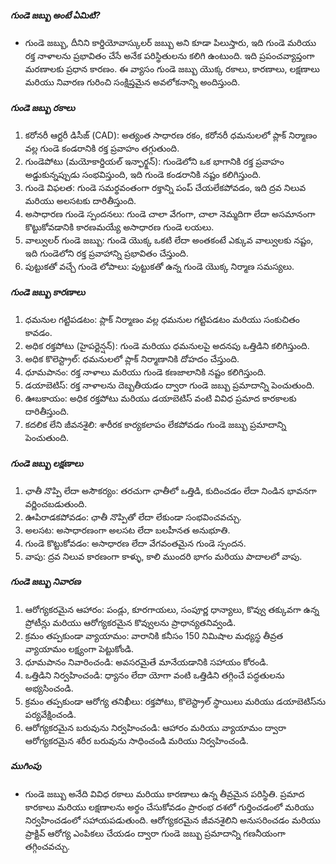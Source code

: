 ##### గుండె జబ్బు అంటే ఏమిటి?
* గుండె జబ్బు, దీనిని కార్డియోవాస్కులర్ జబ్బు అని కూడా పిలుస్తారు, ఇది గుండె మరియు రక్త నాళాలను ప్రభావితం చేసే అనేక పరిస్థితులను కలిగి ఉంటుంది. ఇది ప్రపంచవ్యాప్తంగా మరణాలకు ప్రధాన కారణం. ఈ వ్యాసం గుండె జబ్బు యొక్క రకాలు, కారణాలు, లక్షణాలు మరియు నివారణ గురించి సంక్షిప్తమైన అవలోకనాన్ని అందిస్తుంది.

##### గుండె జబ్బు రకాలు
1. కరోనరీ ఆర్టరీ డిసీజ్ (CAD): అత్యంత సాధారణ రకం, కరోనరీ ధమనులలో ప్లాక్ నిర్మాణం వల్ల గుండె కండరానికి రక్త ప్రవాహం తగ్గుతుంది.
2. గుండెపోటు (మయోకార్డియల్ ఇన్ఫార్క్షన్): గుండెలోని ఒక భాగానికి రక్త ప్రవాహం అడ్డుకున్నప్పుడు సంభవిస్తుంది, ఇది గుండె కండరానికి నష్టం కలిగిస్తుంది.
3. గుండె విఫలత: గుండె సమర్థవంతంగా రక్తాన్ని పంప్ చేయలేకపోవడం, ఇది ద్రవ నిలువ మరియు అలసటకు దారితీస్తుంది.
4. అసాధారణ గుండె స్పందనలు: గుండె చాలా వేగంగా, చాలా నెమ్మదిగా లేదా అసమానంగా కొట్టుకోవడానికి కారణమయ్యే అసాధారణ గుండె లయలు.
5. వాల్వులర్ గుండె జబ్బు: గుండె యొక్క ఒకటి లేదా అంతకంటే ఎక్కువ వాల్వులకు నష్టం, ఇది గుండెలోని రక్త ప్రవాహాన్ని ప్రభావితం చేస్తుంది.
6. పుట్టుకతో వచ్చే గుండె లోపాలు: పుట్టుకతో ఉన్న గుండె యొక్క నిర్మాణ సమస్యలు.

##### గుండె జబ్బు కారణాలు
1. ధమనుల గట్టిపడటం: ప్లాక్ నిర్మాణం వల్ల ధమనుల గట్టిపడటం మరియు సంకుచితం కావడం.
2. అధిక రక్తపోటు (హైపర్టెన్షన్): గుండె మరియు ధమనులపై అదనపు ఒత్తిడిని కలిగిస్తుంది.
3. అధిక కొలెస్ట్రాల్: ధమనులలో ప్లాక్ నిర్మాణానికి దోహదం చేస్తుంది.
4. ధూమపానం: రక్త నాళాలు మరియు గుండె కణజాలానికి నష్టం కలిగిస్తుంది.
5. డయాబెటిస్: రక్త నాళాలను దెబ్బతీయడం ద్వారా గుండె జబ్బు ప్రమాదాన్ని పెంచుతుంది.
6. ఊబకాయం: అధిక రక్తపోటు మరియు డయాబెటిస్ వంటి వివిధ ప్రమాద కారకాలకు దారితీస్తుంది.
7. కదలిక లేని జీవనశైలి: శారీరక కార్యకలాపం లేకపోవడం గుండె జబ్బు ప్రమాదాన్ని పెంచుతుంది.

##### గుండె జబ్బు లక్షణాలు
1. ఛాతీ నొప్పి లేదా అసౌకర్యం: తరచుగా ఛాతీలో ఒత్తిడి, కుదించడం లేదా నిండిన భావనగా వర్ణించబడుతుంది.
2. ఊపిరాడకపోవడం: ఛాతీ నొప్పితో లేదా లేకుండా సంభవించవచ్చు.
3. అలసట: అసాధారణంగా అలసట లేదా బలహీనత అనుభూతి.
4. గుండె కొట్టుకోవడం: అసాధారణ లేదా వేగవంతమైన గుండె స్పందన.
5. వాపు: ద్రవ నిలువ కారణంగా కాళ్ళు, కాలి ముందరి భాగం మరియు పాదాలలో వాపు.

##### గుండె జబ్బు నివారణ
1. ఆరోగ్యకరమైన ఆహారం: పండ్లు, కూరగాయలు, సంపూర్ణ ధాన్యాలు, కొవ్వు తక్కువగా ఉన్న ప్రోటీన్లు మరియు ఆరోగ్యకరమైన కొవ్వులను ప్రాధాన్యతనివ్వండి.
2. క్రమం తప్పకుండా వ్యాయామం: వారానికి కనీసం 150 నిమిషాల మధ్యస్థ తీవ్రత వ్యాయామం లక్ష్యంగా పెట్టుకోండి.
3. ధూమపానం నివారించండి: అవసరమైతే మానేయడానికి సహాయం కోరండి.
4. ఒత్తిడిని నిర్వహించండి: ధ్యానం లేదా యోగా వంటి ఒత్తిడిని తగ్గించే పద్ధతులను అభ్యసించండి.
5. క్రమం తప్పకుండా ఆరోగ్య తనిఖీలు: రక్తపోటు, కొలెస్ట్రాల్ స్థాయిలు మరియు డయాబెటిస్‌ను పర్యవేక్షించండి.
6. ఆరోగ్యకరమైన బరువును నిర్వహించండి: ఆహారం మరియు వ్యాయామం ద్వారా ఆరోగ్యకరమైన శరీర బరువును సాధించండి మరియు నిర్వహించండి.

##### ముగింపు
* గుండె జబ్బు అనేది వివిధ రకాలు మరియు కారణాలు ఉన్న తీవ్రమైన పరిస్థితి. ప్రమాద కారకాలు మరియు లక్షణాలను అర్థం చేసుకోవడం ప్రారంభ దశలో గుర్తించడంలో మరియు నిర్వహించడంలో సహాయపడుతుంది. ఆరోగ్యకరమైన జీవనశైలిని అనుసరించడం మరియు ప్రాక్టివ్ ఆరోగ్య ఎంపికలు చేయడం ద్వారా గుండె జబ్బు ప్రమాదాన్ని గణనీయంగా తగ్గించవచ్చు.